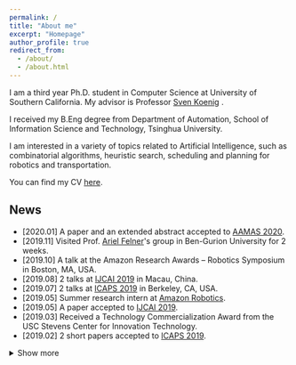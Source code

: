 ```yaml
---
permalink: /
title: "About me"
excerpt: "Homepage"
author_profile: true
redirect_from: 
  - /about/
  - /about.html
---
```


I am a third year Ph.D. student in Computer Science at University of Southern California. My advisor is Professor [Sven Koenig](http://idm-lab.org/index.html) .

I received my B.Eng degree from Department of Automation, School of Information Science and Technology, Tsinghua University.

I am interested in a variety of topics related to Artificial Intelligence, such as combinatorial algorithms, heuristic search, scheduling and planning for robotics and transportation. 

You can find my CV [here](http://jiaoyang-li.github.io/files/CV-Jiaoyang.pdf).

## News
* \[2020.01\] A paper and an extended abstract accepted to [AAMAS 2020](https://aamas2020.conference.auckland.ac.nz/).
* \[2019.11\] Visited Prof. <a href="https://felner.wixsite.com/home">Ariel Felner</a>'s group in Ben-Gurion University for 2 weeks.
* \[2019.10\] A talk at the Amazon Research Awards – Robotics Symposium in Boston, MA, USA.
* \[2019.08\] 2 talks at [IJCAI 2019](https://www.ijcai19.org/) in Macau, China.
* \[2019.07\] 2 talks at [ICAPS 2019](https://icaps19.icaps-conference.org/) in Berkeley, CA, USA.
* \[2019.05\] Summer research intern at [Amazon Robotics](https://www.amazonrobotics.com/).
* \[2019.05\] A paper accepted to [IJCAI 2019](https://www.ijcai19.org/).
* \[2019.03\] Received a Technology Commercialization Award from the USC Stevens Center for Innovation Technology.
* \[2019.02\] 2 short papers accepted to [ICAPS 2019](https://icaps19.icaps-conference.org/).
<details><summary>Show more</summary>
<ul>
  <li>[2019.01] 2 spotlight talks at <a href="https://aaai.org/Conferences/AAAI-19/">AAAI 2019</a> in Honolulu, Hawaii, USA.
  <li>[2019.01] A paper and an extended abstract accepted to <a href="http://aamas2019.encs.concordia.ca/">AAMAS 2019</a>.</li>
  <li>[2018.12] Visited Prof. <a href="https://felner.wixsite.com/home">Ariel Felner</a>'s group in Ben-Gurion University for 3 weeks. </li>
  <li>[2018.11] 3 papers accepted to <a href="https://aaai.org/Conferences/AAAI-19/">AAAI 2019</a>.</li>
  <li>[2018.04] A paper accepted to <a href="https://www.ijcai-18.org/">IJCAI 2018</a>.</li>
  <li>[2018.01] An extended abstract accepted to <a href="http://celweb.vuse.vanderbilt.edu/aamas18/">AAMAS 2018</a>.</li>
  <li>[2018.01] A short paper accepted to <a href="http://icaps18.icaps-conference.org/">ICAPS 2018</a>.</li>
  <li>[2017.08] PhD student at USC. </li>
</ul>
</details>


